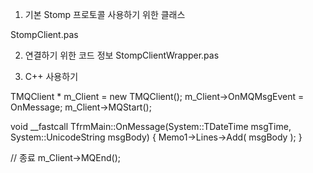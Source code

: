 1. 기본 Stomp 프로토콜 사용하기 위한 클래스

StompClient.pas 

2. 연결하기 위한 코드 정보
StompClientWrapper.pas

3. C++ 사용하기

TMQClient * m_Client = new TMQClient();
m_Client->OnMQMsgEvent = OnMessage;
m_Client->MQStart();


void __fastcall TfrmMain::OnMessage(System::TDateTime msgTime, System::UnicodeString msgBody)
{
	Memo1->Lines->Add( msgBody );
}


// 종료
m_Client->MQEnd();
